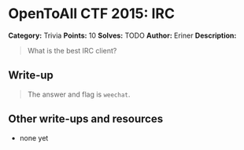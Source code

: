 # OpenToAll CTF 2015: IRC

**Category:** Trivia
**Points:** 10
**Solves:** TODO
**Author:** Eriner
**Description:** 

> What is the best IRC client?

## Write-up

> The answer and flag is `weechat`.

## Other write-ups and resources

* none yet